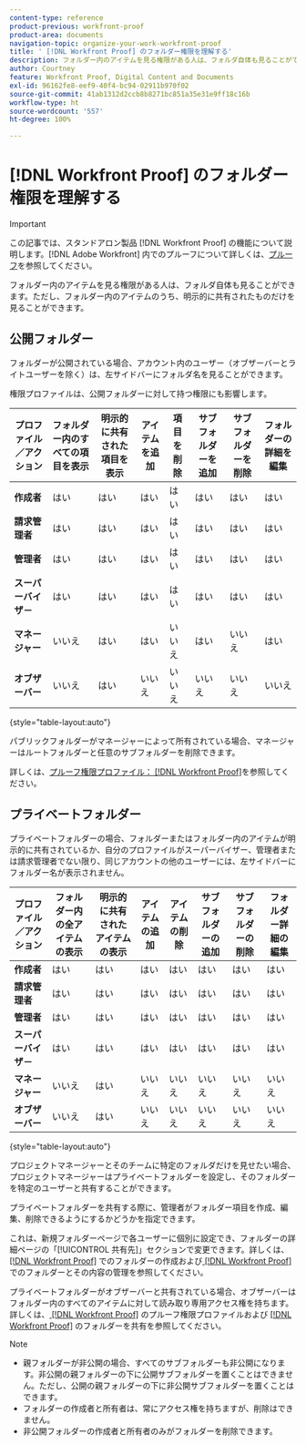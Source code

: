```yaml
---
content-type: reference
product-previous: workfront-proof
product-area: documents
navigation-topic: organize-your-work-workfront-proof
title: ' [!DNL Workfront Proof] のフォルダー権限を理解する'
description: フォルダー内のアイテムを見る権限がある人は、フォルダ自体も見ることができます。ただし、フォルダー内のアイテムのうち、明示的に共有されたものだけを見ることができます。
author: Courtney
feature: Workfront Proof, Digital Content and Documents
exl-id: 96162fe8-eef9-40f4-bc94-02911b970f02
source-git-commit: 41ab1312d2ccb8b8271bc851a35e31e9ff18c16b
workflow-type: ht
source-wordcount: '557'
ht-degree: 100%

---
```


# [!DNL Workfront Proof] のフォルダー権限を理解する

>[!IMPORTANT]
>
>この記事では、スタンドアロン製品 [!DNL Workfront Proof] の機能について説明します。[!DNL Adobe Workfront] 内でのプルーフについて詳しくは、[プルーフ](../../../review-and-approve-work/proofing/proofing.md)を参照してください。

フォルダー内のアイテムを見る権限がある人は、フォルダ自体も見ることができます。ただし、フォルダー内のアイテムのうち、明示的に共有されたものだけを見ることができます。

## 公開フォルダー

フォルダーが公開されている場合、アカウント内のユーザー（オブザーバーとライトユーザーを除く）は、左サイドバーにフォルダ名を見ることができます。

権限プロファイルは、公開フォルダーに対して持つ権限にも影響します。

| **プロファイル／アクション** | **フォルダー内のすべての項目を表示** | **明示的に共有された項目を表示** | **アイテムを追加** | **項目を削除** | **サブフォルダーを追加** | **サブフォルダーを削除** | **フォルダーの詳細を編集** |
|---|---|---|---|---|---|---|---|
| **作成者** | はい | はい | はい | はい | はい | はい | はい |
| **請求管理者** | はい | はい | はい | はい | はい | はい | はい |
| **管理者** | はい | はい | はい | はい | はい | はい | はい |
| **スーパーバイザ－** | はい | はい | はい | はい | はい | はい | はい |
| **マネージャー** | いいえ | はい | はい | いいえ | はい | いいえ | はい |
| **オブザーバー** | いいえ | はい | いいえ | いいえ | いいえ | いいえ | いいえ |

{style="table-layout:auto"}

パブリックフォルダーがマネージャーによって所有されている場合、マネージャーはルートフォルダーと任意のサブフォルダーを削除できます。

詳しくは、[プルーフ権限プロファイル： [!DNL Workfront Proof]](../../../workfront-proof/wp-acct-admin/account-settings/proof-perm-profiles-in-wp.md)を参照してください。

## プライベートフォルダー

プライベートフォルダーの場合、フォルダーまたはフォルダー内のアイテムが明示的に共有されているか、自分のプロファイルがスーパーバイザー、管理者または請求管理者でない限り、同じアカウントの他のユーザーには、左サイドバーにフォルダー名が表示されません。

| **プロファイル／アクション** | **フォルダー内の全アイテムの表示** | **明示的に共有されたアイテムの表示** | **アイテムの追加** | **アイテムの削除** | **サブフォルダーの追加** | **サブフォルダーの削除** | **フォルダー詳細の編集** |
|---|---|---|---|---|---|---|---|
| **作成者** | はい | はい | はい | はい | はい | はい | はい |
| **請求管理者** | はい | はい | はい | はい | はい | はい | はい |
| **管理者** | はい | はい | はい | はい | はい | はい | はい |
| **スーパーバイザ－** | はい | はい | はい | はい | はい | はい | はい |
| **マネージャー** | いいえ | はい | いいえ | いいえ | いいえ | いいえ | いいえ |
| **オブザーバー** | いいえ | はい | いいえ | いいえ | いいえ | いいえ | いいえ |

{style="table-layout:auto"}

プロジェクトマネージャーとそのチームに特定のフォルダだけを見せたい場合、プロジェクトマネージャーはプライベートフォルダーを設定し、そのフォルダーを特定のユーザーと共有することができます。

プライベートフォルダーを共有する際に、管理者がフォルダー項目を作成、編集、削除できるようにするかどうかを指定できます。

これは、新規フォルダーページで各ユーザーに個別に設定でき、フォルダーの詳細ページの「[!UICONTROL 共有先]」セクションで変更できます。詳しくは、[ [!DNL Workfront Proof]](../../../workfront-proof/wp-work-proofsfiles/organize-your-work/create-folders.md) でのフォルダーの作成および[ [!DNL Workfront Proof]](../../../workfront-proof/wp-work-proofsfiles/organize-your-work/manage-folders-and-contents.md) でのフォルダーとその内容の管理を参照してください。

プライベートフォルダーがオブザーバーと共有されている場合、オブザーバーはフォルダー内のすべてのアイテムに対して読み取り専用アクセス権を持ちます。詳しくは、[ [!DNL Workfront Proof]](../../../workfront-proof/wp-acct-admin/account-settings/proof-perm-profiles-in-wp.md) のプルーフ権限プロファイルおよび [ [!DNL Workfront Proof]](../../../workfront-proof/wp-work-proofsfiles/organize-your-work/share-folders.md) のフォルダーを共有を参照してください。

>[!NOTE]
>
>* 親フォルダーが非公開の場合、すべてのサブフォルダーも非公開になります。非公開の親フォルダーの下に公開サブフォルダーを置くことはできません。ただし、公開の親フォルダーの下に非公開サブフォルダーを置くことはできます。
>* フォルダーの作成者と所有者は、常にアクセス権を持ちますが、削除はできません。
>* 非公開フォルダーの作成者と所有者のみがフォルダーを削除できます。

